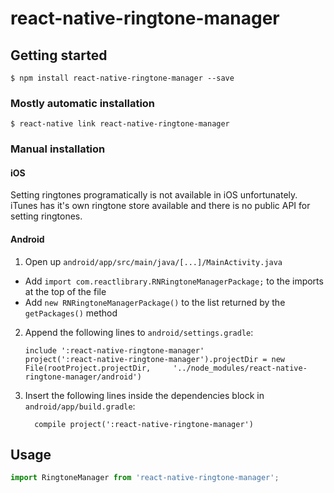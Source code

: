
# react-native-ringtone-manager

## Getting started

`$ npm install react-native-ringtone-manager --save`

### Mostly automatic installation

`$ react-native link react-native-ringtone-manager`

### Manual installation


#### iOS

Setting ringtones programatically is not available in iOS unfortunately. iTunes has it's own ringtone store available and there is no public API for setting ringtones.

#### Android

1. Open up `android/app/src/main/java/[...]/MainActivity.java`
  - Add `import com.reactlibrary.RNRingtoneManagerPackage;` to the imports at the top of the file
  - Add `new RNRingtoneManagerPackage()` to the list returned by the `getPackages()` method
2. Append the following lines to `android/settings.gradle`:
  	```
  	include ':react-native-ringtone-manager'
  	project(':react-native-ringtone-manager').projectDir = new File(rootProject.projectDir, 	'../node_modules/react-native-ringtone-manager/android')
  	```
3. Insert the following lines inside the dependencies block in `android/app/build.gradle`:
  	```
      compile project(':react-native-ringtone-manager')
  	```


## Usage
```javascript
import RingtoneManager from 'react-native-ringtone-manager';
```
  